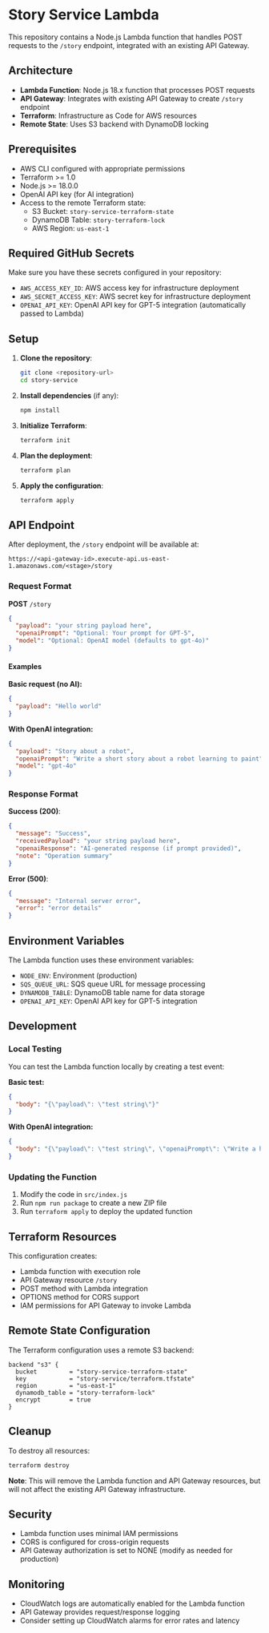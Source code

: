 # Story Service Lambda

This repository contains a Node.js Lambda function that handles POST requests to the `/story` endpoint, integrated with an existing API Gateway.

## Architecture

- **Lambda Function**: Node.js 18.x function that processes POST requests
- **API Gateway**: Integrates with existing API Gateway to create `/story` endpoint
- **Terraform**: Infrastructure as Code for AWS resources
- **Remote State**: Uses S3 backend with DynamoDB locking

## Prerequisites

- AWS CLI configured with appropriate permissions
- Terraform >= 1.0
- Node.js >= 18.0.0
- OpenAI API key (for AI integration)
- Access to the remote Terraform state:
  - S3 Bucket: `story-service-terraform-state`
  - DynamoDB Table: `story-terraform-lock`
  - AWS Region: `us-east-1`

## Required GitHub Secrets

Make sure you have these secrets configured in your repository:
- `AWS_ACCESS_KEY_ID`: AWS access key for infrastructure deployment
- `AWS_SECRET_ACCESS_KEY`: AWS secret key for infrastructure deployment  
- `OPENAI_API_KEY`: OpenAI API key for GPT-5 integration (automatically passed to Lambda)

## Setup

1. **Clone the repository**:
   ```bash
   git clone <repository-url>
   cd story-service
   ```

2. **Install dependencies** (if any):
   ```bash
   npm install
   ```

3. **Initialize Terraform**:
   ```bash
   terraform init
   ```

4. **Plan the deployment**:
   ```bash
   terraform plan
   ```

5. **Apply the configuration**:
   ```bash
   terraform apply
   ```

## API Endpoint

After deployment, the `/story` endpoint will be available at:
```
https://<api-gateway-id>.execute-api.us-east-1.amazonaws.com/<stage>/story
```

### Request Format

**POST** `/story`

```json
{
  "payload": "your string payload here",
  "openaiPrompt": "Optional: Your prompt for GPT-5",
  "model": "Optional: OpenAI model (defaults to gpt-4o)"
}
```

#### Examples

**Basic request (no AI):**
```json
{
  "payload": "Hello world"
}
```

**With OpenAI integration:**
```json
{
  "payload": "Story about a robot",
  "openaiPrompt": "Write a short story about a robot learning to paint",
  "model": "gpt-4o"
}
```

### Response Format

**Success (200)**:
```json
{
  "message": "Success",
  "receivedPayload": "your string payload here",
  "openaiResponse": "AI-generated response (if prompt provided)",
  "note": "Operation summary"
}
```

**Error (500)**:
```json
{
  "message": "Internal server error",
  "error": "error details"
}
```

## Environment Variables

The Lambda function uses these environment variables:
- `NODE_ENV`: Environment (production)
- `SQS_QUEUE_URL`: SQS queue URL for message processing
- `DYNAMODB_TABLE`: DynamoDB table name for data storage
- `OPENAI_API_KEY`: OpenAI API key for GPT-5 integration

## Development

### Local Testing

You can test the Lambda function locally by creating a test event:

**Basic test:**
```json
{
  "body": "{\"payload\": \"test string\"}"
}
```

**With OpenAI integration:**
```json
{
  "body": "{\"payload\": \"test string\", \"openaiPrompt\": \"Write a haiku about coding\", \"model\": \"gpt-4o\"}"
}
```

### Updating the Function

1. Modify the code in `src/index.js`
2. Run `npm run package` to create a new ZIP file
3. Run `terraform apply` to deploy the updated function

## Terraform Resources

This configuration creates:

- Lambda function with execution role
- API Gateway resource `/story`
- POST method with Lambda integration
- OPTIONS method for CORS support
- IAM permissions for API Gateway to invoke Lambda

## Remote State Configuration

The Terraform configuration uses a remote S3 backend:

```hcl
backend "s3" {
  bucket         = "story-service-terraform-state"
  key            = "story-service/terraform.tfstate"
  region         = "us-east-1"
  dynamodb_table = "story-terraform-lock"
  encrypt        = true
}
```

## Cleanup

To destroy all resources:

```bash
terraform destroy
```

**Note**: This will remove the Lambda function and API Gateway resources, but will not affect the existing API Gateway infrastructure.

## Security

- Lambda function uses minimal IAM permissions
- CORS is configured for cross-origin requests
- API Gateway authorization is set to NONE (modify as needed for production)

## Monitoring

- CloudWatch logs are automatically enabled for the Lambda function
- API Gateway provides request/response logging
- Consider setting up CloudWatch alarms for error rates and latency 